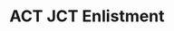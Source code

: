 ---
title: ACT JCT Enlistment
redirect_to: https://docs.google.com/forms/d/e/1FAIpQLSeKOfYW6H1SFk3iLTE7CTR5MBQZPNYGyCPHv83cShYvB8BAgA/viewform?usp=dialog
redirect_from: 
  - /ACTJCT2425Enlist
  - /actjct2425enlist
---